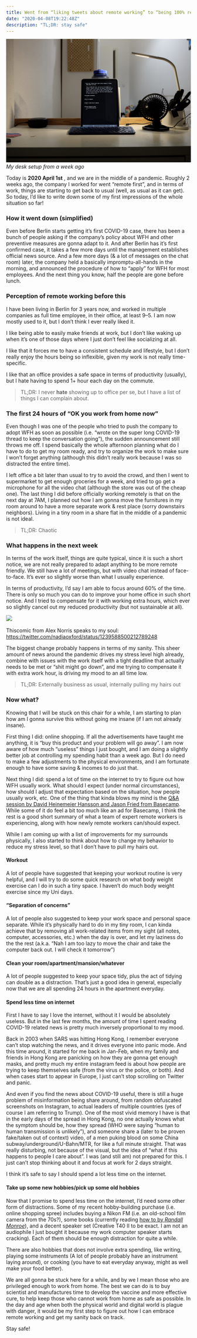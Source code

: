 ```yaml
---
title: Went from “liking tweets about remote working” to “being 100% remote” in 1 day
date: "2020-04-08T19:22:48Z"
description: "TL;DR: stay safe"
---
```


![](./desk.jpg)
_My desk setup from a week ago_

Today is **2020 April 1st** , and we are in the middle of a pandemic. Roughly 2
weeks ago, the company I worked for went “remote first”, and in terms of work,
things are starting to get back to usual (well, as usual as it can get). So
today, I’d like to write down some of my first impressions of the whole
situation so far!

### How it went down (simplified)

Even before Berlin starts getting it’s first COVID-19 case, there has been a
bunch of people asking if the company’s policy about WFH and other preventive
measures are gonna adapt to it. And after Berlin has it’s first confirmed case,
it takes a few more days until the management establishes official news source.
And a few more days (& a lot of messages on the chat room) later, the company
held a basically impromptu-all-hands in the morning, and announced the procedure
of how to “apply” for WFH for most employees. And the next thing you know, half
the people are gone before lunch.

### Perception of remote working before this

I have been living in Berlin for 3 years now, and worked in multiple companies
as full time employee, in their office, at least 9–5. I am now mostly used to
it, but I don’t think I ever really liked it.

I like being able to easily make friends at work, but I don’t like waking up
when it’s one of those days where I just don’t feel like socializing at all.

I like that it forces me to have a consistent schedule and lifestyle, but I
don’t really enjoy the hours being so inflexible, given my work is not really
time-specific.

I like that an office provides a safe space in terms of productivity (usually),
but I hate having to spend 1+ hour each day on the commute.

> TL;DR: I never **hate** showing up to office per se, but I have a list of
> things I can complain about.

### The first 24 hours of “OK you work from home now”

Even though I was one of the people who tried to push the company to adopt WFH
as soon as possible (i.e. “wrote on the super long COVID-19 thread to keep the
conversation going”), the sudden announcement still throws me off. I spend
basically the whole afternoon planning what do I have to do to get my room
ready, and try to organize the work to make sure I won’t forget anything
(although this didn’t really work because I was so distracted the entire time).

I left office a bit later than usual to try to avoid the crowd, and then I went
to supermarket to get enough groceries for a week, and tried to go get a
microphone for all the video chat (although the store was out of the cheap one).
The last thing I did before officially working remotely is that on the next day
at 7AM, I planned out how I am gonna move the furnitures in my room around to
have a more separate work & rest place (sorry downstairs neighbors). Living in
a tiny room in a share flat in the middle of a pandemic is not ideal.

> TL;DR: Chaotic

### What happens in the next week

In terms of the work itself, things are quite typical, since it is such a short
notice, we are not really prepared to adapt anything to be more remote friendly.
We still have a lot of meetings, but with video chat instead of face-to-face.
It’s ever so slightly worse than what I usually experience.

In terms of productivity, I’d say I am able to focus around 60% of the time.
There is only so much you can do to improve your home office in such short
notice. And I tried to compensate for it with working extra hours, which ever
so slightly cancel out my reduced productivity (but not sustainable at all).

![](https://cdn-images-1.medium.com/max/1024/0*OI7YC42PLEtTNTV7)<figcaption>Thiscomic from Alex Norris speaks to my soul: <a href="https://twitter.com/nadiaoxford/status/1239588500212789248">https://twitter.com/nadiaoxford/status/1239588500212789248</a></figcaption>

The biggest change probably happens in terms of my sanity. This sheer amount of
news around the pandemic drives my stress level high already, combine with
issues with the work itself with a tight deadline that actually needs to be met
or “shit might go down”, and me trying to compensate it with extra work hour, is
driving my mood to an all time low.

> TL;DR: Externally business as usual, internally pulling my hairs out

### Now what?

Knowing that I will be stuck on this chair for a while, I am starting to plan
how am I gonna survive this without going me insane (if I am not already
insane).

First thing I did: online shopping. If all the advertisements have taught me
anything, it is “buy this product and your problem will go away”. I am now aware
of how much “useless” things I just bought, and I am doing a slightly better job
at controlling my spending habit than a week ago. But I do need to make a few
adjustments to the physical environments, and I am fortunate enough to have some
saving & incomes to do just that.

Next thing I did: spend a lot of time on the internet to try to figure out how
WFH usually work. What should I expect (under normal circumstances), how should
I adjust that expectation based on the situation, how people usually work, etc.
One of the thing that kinda blows my mind is the [Q&A session by David
Heinemeier Hansson and Jason Fried from
Basecamp](https://www.pscp.tv/w/1nAKEdbbnPgxL). While some of it do feel a bit
too much like an ad for Basecamp, I think the rest is a good short summary of
what a team of expert remote workers is experiencing, along with how newly
remote workers can/should expect.

While I am coming up with a list of improvements for my surrounds physically, I
also started to think about how to change my behavior to reduce my stress level,
so that I don’t have to pull my hairs out.

#### Workout

A lot of people have suggested that keeping your workout routine is very
helpful, and I will try to do some quick research on what body weight exercise
can I do in such a tiny space. I haven’t do much body weight exercise since my
Uni days.

#### “Separation of concerns”

A lot of people also suggested to keep your work space and personal space
separate. While it’s physically hard to do in my tiny room, I can kinda achieve
that by removing all work-related items from my sight (all notes, computer,
accessories, etc.) when the day is over, and let my laziness do the the rest
(a.k.a. “Nah I am too lazy to move the chair and take the computer back out. I
will check it tomorrow”)

#### Clean your room/apartment/mansion/whatever

A lot of people suggested to keep your space tidy, plus the act of tidying can
double as a distraction. That’s just a good idea in general, especially now that
we are all spending 24 hours in the apartment everyday.

#### Spend less time on internet

First I have to say I love the internet, without it I would be absolutely
useless. But in the last few months, the amount of time I spent reading COVID-19
related news is pretty much inversely proportional to my mood.

Back in 2003 when SARS was hitting Hong Kong, I remember everyone can’t stop
watching the news, and it drives everyone into panic mode. And this time around,
it started for me back in Jan-Feb, when my family and friends in Hong Kong are
panicking on how they are gonna get enough masks, and pretty much my entire
instagram feed is about how people are trying to keep themselves safe (from the
virus or the police, or both). And when cases start to appear in Europe, I just
can’t stop scrolling on Twitter and panic.

And even if you find the news about COVID-19 useful, there is still a huge
problem of misinformation being share around, from random obfuscated screenshots
on Instagram, to actual leaders of multiple countries (yes of course I am
referring to Trump). One of the most vivid memory I have is that in the early
days of the spread in Hong Kong, no one actually knows what the symptom should
be, how they spread (WHO were saying “human to human transmission is unlikely”),
and someone share a (later to be proven fake/taken out of context) video, of a
men puking blood on some China subway/underground/U-Bahn/MTR, for like a full
minute straight. That was really disturbing, not because of the visual, but the
idea of “what if this happens to people I care about”. I was (and still am) not
prepared for this. I just can’t stop thinking about it and focus at work for 2
days straight.

I think it’s safe to say I should spend a lot less time on the internet.

#### Take up some new hobbies/pick up some old hobbies

Now that I promise to spend less time on the internet, I’d need some other form
of distractions. Some of my recent hobby-building purchase (i.e. online shopping
spree) includes buying a Nikon FM (i.e. an old-school film camera from the 70s?),
some books (currently reading 
[how to by _Randall Monroe_](https://www.goodreads.com/book/show/42086897-how-to)), 
and a decent speaker set (Creative T40 II to be exact. I am not an audiophile I 
just bought it because my work computer speaker starts cracking). Each of them 
should be enough distraction for quite a while.

There are also hobbies that does not involve extra spending, like writing, 
playing some instruments (A lot of people probably have an instrument laying 
around), or cooking (you have to eat everyday anyway, might as well make your 
food better).

We are all gonna be stuck here for a while, and by we I mean those who are 
privileged enough to work from home. The best we can do is to buy scientist 
and manufactures time to develop the vaccine and more effective cure, to help 
keep those who cannot work from home as safe as possible. In the day and age 
when both the physical world and digital world is plague with danger, it would 
be my first step to figure out how I can embrace remote working and get my 
sanity back on track.

Stay safe!
